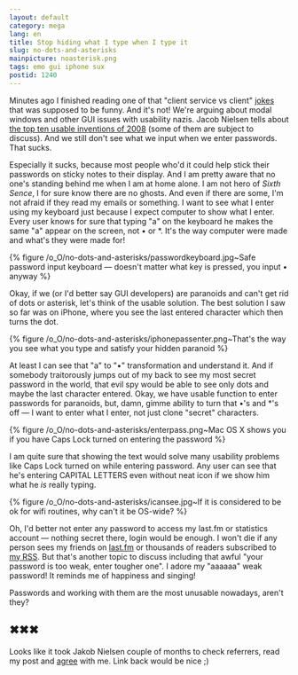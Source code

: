 ```yaml
---
layout: default
category: mega
lang: en
title: Stop hiding what I type when I type it
slug: no-dots-and-asterisks
mainpicture: noasterisk.png
tags: emo gui iphone sux 
postid: 1240
---
```



Minutes ago I finished reading one of that "client service vs client" [jokes](http://notalwaysright.com/i-always-feel-like-somebodys-watching-me-log-in/1694) that was supposed to be funny. And it's not! We're arguing about modal windows  and other GUI issues with usability nazis. Jacob Nielsen tells about [the top ten usable inventions of 2008](http://www.useit.com/alertbox/application-design.html) (some of them are subject to discuss). And we still don't see what we input when we enter passwords. That sucks.<!--more-->

Especially it sucks, because most people who'd it could help stick their passwords on sticky notes to their display. And I am pretty aware that no one's standing behind me when I am at home alone. I am not hero of <em>Sixth Sence</em>, I for sure know there are no ghosts. And even if there are some, I'm not afraid if they read my emails or something. I want to see what I enter using my keyboard just because I expect computer to show what I enter. Every user knows for sure that typing "a" on the keyboard he makes the same "a" appear on the screen, not • or *. It's the way computer were made and what's they were made for!



{% figure /o_O/no-dots-and-asterisks/passwordkeyboard.jpg~Safe password input keyboard — doesn't matter what key is pressed, you input • anyway %}



Okay, if we (or I'd better say GUI developers) are paranoids and can't get rid of dots or asterisk, let's think of the usable solution. The best solution I saw so far was on iPhone, where you see the last entered character which then turns the dot.



{% figure /o_O/no-dots-and-asterisks/iphonepassenter.png~That's the way you see what you type and satisfy your hidden paranoid %}



At least I can see that "a" to "•" transformation and understand it. And if somebody traitorously jumps out of my back to see my most secret password in the world, that evil spy would be able to see only dots and maybe the last character entered. Okay, we have usable function to enter passwords for paranoids, but, damn, gimme ability to turn that •'s and *'s off — I want to enter what I enter, not just clone "secret" characters.



{% figure /o_O/no-dots-and-asterisks/enterpass.png~Mac OS X shows you if you have Caps Lock turned on entering the password %}



I am quite sure that showing the  text would solve many usability problems like Caps Lock turned on while entering password. Any user can see that he's entering CAPITAL LETTERS even without neat icon if we show  him what he <em>is</em> really typing.



{% figure /o_O/no-dots-and-asterisks/icansee.jpg~If it is considered to be ok for wifi routines, why can't it be OS-wide? %}



Oh, I'd better not enter any password to access my last.fm or statistics account — nothing secret there, login would be enough. I won't die if any person sees my friends on [last.fm](http://www.last.fm/user/pandaportal) or thousands of readers subscribed to [my RSS](http://mega.genn.org/rss). But that's another topic to discuss including that awful "your password is too weak, enter tougher one". I adore my "aaaaaa" weak password! It reminds me of happiness and singing!

Passwords and working with them are the most unusable nowadays, aren't they?


## ✖✖✖

Looks like it took Jakob Nielsen couple of months to check referrers, read my post and [agree](http://www.useit.com/alertbox/passwords.html) with me. Link back would be nice ;)